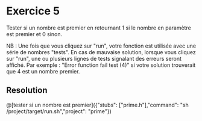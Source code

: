 # Exercice 5

Tester si un nombre est premier en retournant 1 si le nombre en paramètre est premier et 0 sinon.

NB : Une fois que vous cliquez sur "run", votre fonction est utilisée avec une série de nombres "tests". En cas de mauvaise solution, lorsque vous cliquez sur "run", une ou plusieurs lignes de tests signalant des erreurs seront affiché. Par exemple : "Error function fail test (4)" si votre solution trouverait que 4 est un nombre premier.

## Resolution

@[tester si un nombre est premier]({"stubs": ["prime.h"],"command": "sh /project/target/run.sh","project": "prime"})